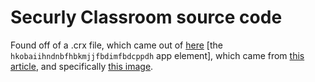 # Securly Classroom source code
Found off of a .crx file, which came out of [here](https://crextnaut.securly.com/subscribers/org9269/update-manifest.xml) [the `hkobaiihndnbfhbkmjjfbdimfbdcppdh` app element], which came from [this article](https://docs.securly.com/docs/installing-the-securly-classroom-extension-through-google-admin), and specifically [this image](https://cdn.document360.io/cacbcbd9-75f7-45c3-8088-be539ae857e2/Images/Documentation/classroom%20extension%20and%20url.PNG).
